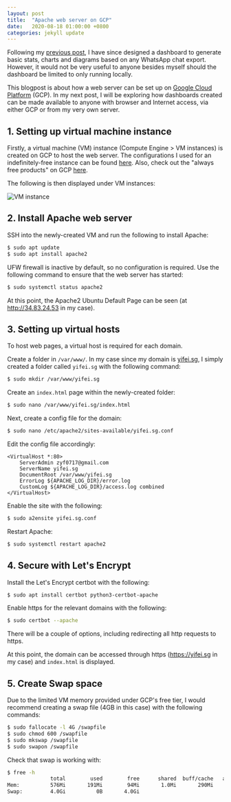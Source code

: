 ```yaml
---
layout: post
title:  "Apache web server on GCP"
date:   2020-08-18 01:00:00 +0800
categories: jekyll update
---
```


Following my [previous post](https://blog.yifei.sg/jekyll/update/2020/07/18/whatsapp-analysis.html), I have since designed a dashboard to generate basic stats, charts and diagrams based on any WhatsApp chat export. However, it would not be very useful to anyone besides myself should the dashboard be limited to only running locally.

This blogpost is about how a web server can be set up on [Google Cloud Platform](https://cloud.google.com/) (GCP). In my next post, I will be exploring how dashboards created can be made available to anyone with browser and Internet access, via either GCP or from my very own server.

## 1. Setting up virtual machine instance

Firstly, a virtual machine (VM) instance (Compute Engine > VM instances) is created on GCP to host the web server. The configurations I used for an indefinitely-free instance can be found [here](https://zyf0717.github.io/assets/images/vm-configurations.png). Also, check out the "always free products" on GCP [here](https://cloud.google.com/free).

The following is then displayed under VM instances:

![VM instance](https://zyf0717.github.io/assets/images/vm-instance.png)

## 2. Install Apache web server

SSH into the newly-created VM and run the following to install Apache:

```bash
$ sudo apt update
$ sudo apt install apache2
```

UFW firewall is inactive by default, so no configuration is required. Use the following command to ensure that the web server has started:

```bash
$ sudo systemctl status apache2
```

At this point, the Apache2 Ubuntu Default Page can be seen (at http://34.83.24.53 in my case).

## 3. Setting up virtual hosts

To host web pages, a virtual host is required for each domain.

Create a folder in `/var/www/`. In my case since my domain is [yifei.sg](https://yifei.sg), I simply created a folder called `yifei.sg` with the following command:

```bash
$ sudo mkdir /var/www/yifei.sg
```

Create an `index.html` page within the newly-created folder: 

```bash
$ sudo nano /var/www/yifei.sg/index.html
```

Next, create a config file for the domain:

```bash
$ sudo nano /etc/apache2/sites-available/yifei.sg.conf
```

Edit the config file accordingly:

```
<VirtualHost *:80>
    ServerAdmin zyf0717@gmail.com
    ServerName yifei.sg
    DocumentRoot /var/www/yifei.sg
    ErrorLog ${APACHE_LOG_DIR}/error.log
    CustomLog ${APACHE_LOG_DIR}/access.log combined
</VirtualHost>
```

Enable the site with the following:

```bash
$ sudo a2ensite yifei.sg.conf
```

Restart Apache:

```bash
$ sudo systemctl restart apache2
```

## 4. Secure with Let's Encrypt

Install the Let's Encrypt certbot with the following:

```bash
$ sudo apt install certbot python3-certbot-apache
```

Enable https for the relevant domains with the following:

```bash
$ sudo certbot --apache
```

There will be a couple of options, including redirecting all http requests to https.

At this point, the domain can be accessed through https (https://yifei.sg in my case) and `index.html` is displayed.

## 5. Create Swap space

Due to the limited VM memory provided under GCP's free tier, I would recommend creating a swap file (4GB in this case) with the following commands:

```bash
$ sudo fallocate -l 4G /swapfile
$ sudo chmod 600 /swapfile
$ sudo mkswap /swapfile
$ sudo swapon /swapfile
```

Check that swap is working with:

```bash
$ free -h
              total        used        free      shared  buff/cache   available
Mem:          576Mi       191Mi        94Mi       1.0Mi       290Mi       280Mi
Swap:         4.0Gi          0B       4.0Gi
```